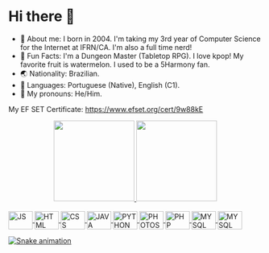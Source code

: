 # Hi there 👋
- 📄 About me: I born in 2004. I'm taking my 3rd year of Computer Science for the Internet at IFRN/CA. I'm also a full time nerd!
- 🎲 Fun Facts: I'm a Dungeon Master (Tabletop RPG). I love kpop! My favorite fruit is watermelon. I used to be a 5Harmony fan.
- 🌏 Nationality: Brazilian.
- 💬 Languages: Portuguese (Native), English (C1).
- 👦 My pronouns: He/Him.

My EF SET Certificate: https://www.efset.org/cert/9w88kE

<div align="center" width="100vh">
  <a href="https://github.com/hananitallyson">
  <img height="160em" src="https://github-readme-stats.vercel.app/api?username=hananitallyson&show_icons=true&theme=tokyonight&include_all_commits=true&count_private=true"/>
  <img height="160em" src="https://github-readme-stats.vercel.app/api/top-langs/?username=hananitallyson&layout=compact&langs_count=7&theme=tokyonight"/>
</div>
  
<div style="display: inline_block"><br>
  <img align="center" title="JavaScript" alt="JS" height="36" width="48" src="https://cdn.jsdelivr.net/gh/devicons/devicon/icons/javascript/javascript-original.svg">
  <img align="center" title="HTML5" alt="HTML" height="36" width="48" src="https://cdn.jsdelivr.net/gh/devicons/devicon/icons/html5/html5-original.svg">
  <img align="center" title="CSS3" alt="CSS" height="36" width="48" src="https://cdn.jsdelivr.net/gh/devicons/devicon/icons/css3/css3-original.svg">
  <img align="center" title="Java" alt="JAVA" height="36" width="48" src="https://cdn.jsdelivr.net/gh/devicons/devicon/icons/java/java-plain.svg">
  <img align="center" title="Python" alt="PYTHON" height="36" width="48" src="https://cdn.jsdelivr.net/gh/devicons/devicon/icons/python/python-original.svg">
  <img align="center" title="Photoshop" alt="PHOTOSHOP" height="36" width="48" src="https://cdn.jsdelivr.net/gh/devicons/devicon/icons/photoshop/photoshop-plain.svg">
  <img align="center" title="PHP" alt="PHP" height="36" width="48" src="https://cdn.jsdelivr.net/gh/devicons/devicon/icons/php/php-original.svg">
  <img align="center" title="MySQL" alt="MYSQL" height="36" width="48" src="https://cdn.jsdelivr.net/gh/devicons/devicon/icons/mysql/mysql-original-wordmark.svg">
  <img align="center" title="MySQL" alt="MYSQL" height="36" width="48" src="https://cdn.jsdelivr.net/gh/devicons/devicon/icons/unity/unity-original.svg"/>
</div>
    
![Snake animation](https://github.com/hananitallyson/hananitallyson/blob/output/github-contribution-grid-snake.svg)

